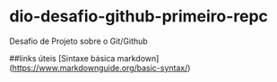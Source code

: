# dio-desafio-github-primeiro-repc
Desafio de Projeto sobre o Git/Github

##links úteis
[Sintaxe básica markdown] (https://www.markdownguide.org/basic-syntax/)
